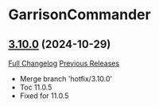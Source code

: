 # GarrisonCommander

## [3.10.0](https://github.com/alarofrunetotem/GarrisonCommander/tree/3.10.0) (2024-10-29)
[Full Changelog](https://github.com/alarofrunetotem/GarrisonCommander/compare/3.9.2...3.10.0) [Previous Releases](https://github.com/alarofrunetotem/GarrisonCommander/releases)

- Merge branch 'hotfix/3.10.0'  
- Toc 11.0.5  
- Fixed for 11.0.5  
